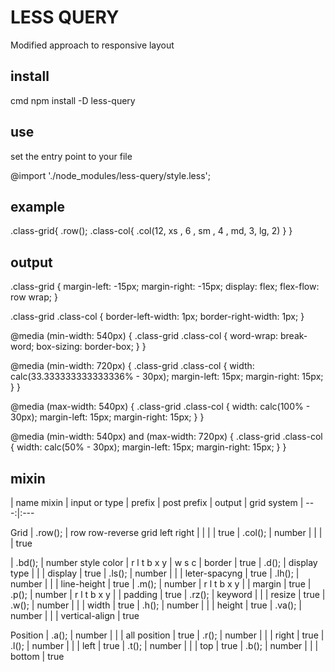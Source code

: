 # LESS QUERY
Modified approach to responsive layout

## install

cmd
npm install -D less-query


## use
set the entry point to your file

@import './node_modules/less-query/style.less';


## example 

.class-grid{
    .row();
    .class-col{
        .col(12, xs , 6 , sm , 4 , md, 3, lg, 2)
    }
}

## output 

.class-grid {
  margin-left: -15px;
  margin-right: -15px;
  display: flex;
  flex-flow: row wrap;
}

.class-grid .class-col {
  border-left-width: 1px;
  border-right-width: 1px;
}

@media (min-width: 540px) {
  .class-grid .class-col {
    word-wrap: break-word;
    box-sizing: border-box;
  }
}

@media (min-width: 720px) {
  .class-grid .class-col {
    width: calc(33.333333333333336% - 30px);
    margin-left: 15px;
    margin-right: 15px;
  }
}

@media (max-width: 540px) {
  .class-grid .class-col {
    width: calc(100% - 30px);
    margin-left: 15px;
    margin-right: 15px;
  }
}

@media (min-width: 540px) and (max-width: 720px) {
  .class-grid .class-col {
    width: calc(50% - 30px);
    margin-left: 15px;
    margin-right: 15px;
  }
}

## mixin 

| name mixin              | input  or type                    | prefix      | post prefix | output          | grid system
| ---:|:---

Grid
| .row();                 | row row-reverse grid left right   |             |             |                 | true
| .col();                 | number                            |             |             |                 | true




| .bd();                  | number style color                | r l t b x y | w s c       | border          | true
| .d();                   | display type                      |             |             | display         | true
| .ls();                  | number                            |             |             | leter-spacyng   | true
| .lh();                  | number                            |             |             | line-height     | true
| .m();                   | number                            | r l t b x y |             | margin          | true
| .p();                   | number                            | r l t b x y |             | padding         | true
| .rz();                  | keyword                           |             |             | resize          | true
| .w();                   | number                            |             |             | width           | true
| .h();                   | number                            |             |             | height          | true
| .va();                  | number                            |             |             | vertical-align  | true



Position
| .a();                   | number                            |             |             | all position    | true
| .r();                   | number                            |             |             | right           | true
| .l();                   | number                            |             |             | left            | true
| .t();                   | number                            |             |             | top             | true
| .b();                   | number                            |             |             | bottom          | true




